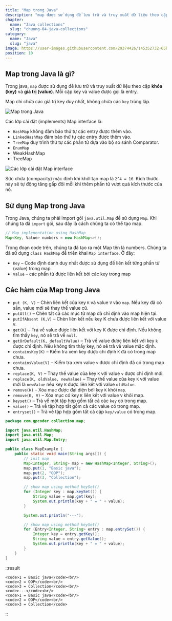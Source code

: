 ```yaml
---
title: "Map trong Java"
description: "map được sử dụng để lưu trữ và truy xuất dữ liệu theo cặp khóa (key) và giá trị (value), mỗi cặp key và value được gọi là entry."
chapter:
  name: "Java collections"
  slug: "chuong-04-java-collections"
category:
  name: "Java"
  slug: "java"
image: https://user-images.githubusercontent.com/29374426/145352732-65bf2fe2-2478-4163-828e-ce73057c13eb.png
position: 10
---
```


## Map trong Java là gì?

Trong java, `map` được sử dụng để lưu trữ và truy xuất dữ liệu theo cặp **khóa (key)** và **giá trị (value)**. Mỗi cặp key và value được gọi là entry.

Map chỉ chứa các giá trị key duy nhất, không chứa các `key` trùng lặp.

![Map trong Java](https://user-images.githubusercontent.com/29374426/145352732-65bf2fe2-2478-4163-828e-ce73057c13eb.png)

Các lớp cài đặt (implements) Map interface là:

- `HashMap` không đảm bảo thứ tự các entry được thêm vào.
- `LinkedHashMap` đảm bảo thứ tự các entry được thêm vào.
- `TreeMap` duy trình thứ tự các phần tử dựa vào bộ so sánh Comparator.
- `EnumMap`
- WeakHashMap
- TreeMap

![Các lớp cài đặt Map interface](https://user-images.githubusercontent.com/29374426/145352782-375c0313-e6ba-4610-99a8-4893fd41524a.png)

Sức chứa (compacity) mặc định khi khởi tạo map là `2^4 = 16`. Kích thước này sẽ tự động tăng gấp đôi mỗi khi thêm phần tử vượt quá kích thước của nó.

## Sử dụng Map trong Java

Trong Java, chúng ta phải import gói `java.util.Map` để sử dụng `Map`. Khi chúng ta đã `import` gói, sau đây là cách chúng ta có thể tạo map.

```java
// Map implementation using HashMap
Map<Key, Value> numbers = new HashMap<>();
```

Trong đoạn code trên, chúng ta đã tạo ra một Map tên là numbers. Chúng ta đã sử dụng `class HashMap` để triển khai `Map interface`. Ở đây:

- `Key` – Code định danh duy nhất được sử dụng để liên kết từng phần tử (value) trong map
- `Value` – các phần tử được liên kết bởi các key trong map

## Các hàm của Map trong Java

- `put (K, V)` – Chèn liên kết của key `K` và value `V` vào `map`. Nếu key đã có sẵn, value mới sẽ thay thế value cũ.
- `putAll()` – Chèn tất cả các mục từ map đã chỉ định vào map hiện tại.
- `putIfAbsent (K,V)` – Chèn liên kết nếu key K chưa được liên kết với value `V`.
- `get(K)` – Trả về value được liên kết với key K được chỉ định. Nếu không tìm thấy `key`, nó sẽ trả về `null`.
- `getOrDefault(K, defaultValue)` – Trả về value được liên kết với key `k` được chỉ định. Nếu không tìm thấy key, nó sẽ trả về value mặc định.
- `containsKey(K)` – Kiểm tra xem key được chỉ định `K` đã có trong map chưa.
- `containsValue(V)` – Kiểm tra xem value `v` được chỉ định đã có trong map chưa.
- `replace(K, V)` – Thay thế value của key `K` với value `v` được chỉ định mới.
- `replace(K, oldValue, newValue)` – Thay thế value của key `K` với value mới là `newValue` nếu key `K` được liên kết với value `oldValue`.
- `remove(K)` – Xóa mục được đại diện bởi key `K` khỏi `map`.
- `remove(K, V)` – Xóa mục có key `K` liên kết với value `V` khỏi map.
- `keyset()` – Trả về một tập hợp gồm tất cả các `key` có trong map.
- `value()` – Trả về tập hợp tất gồm cả các value có trong map.
- `entryset()` – Trả về tập hợp gồm tất cả cặp `key/value` có trong map.

```java
package com.gpcoder.collection.map;

import java.util.HashMap;
import java.util.Map;
import java.util.Map.Entry;

public class MapExample {
    public static void main(String args[]) {
        // init map
        Map<Integer, String> map = new HashMap<Integer, String>();
        map.put(1, "Basic java");
        map.put(2, "OOP");
        map.put(3, "Collection");

        // show map using method keySet()
        for (Integer key : map.keySet()) {
            String value = map.get(key);
            System.out.println(key + " = " + value);
        }

        System.out.println("---");

        // show map using method keySet()
        for (Entry<Integer, String> entry : map.entrySet()) {
            Integer key = entry.getKey();
            String value = entry.getValue();
            System.out.println(key + " = " + value);
        }
    }
}
```

::result

    <code>1 = Basic java</code><br/>
    <code>2 = OOP</code><br/>
    <code>3 = Collection</code><br/>
    <code>---</code><br/>
    <code>1 = Basic java</code><br/>
    <code>2 = OOP</code><br/>
    <code>3 = Collection</code>

::

